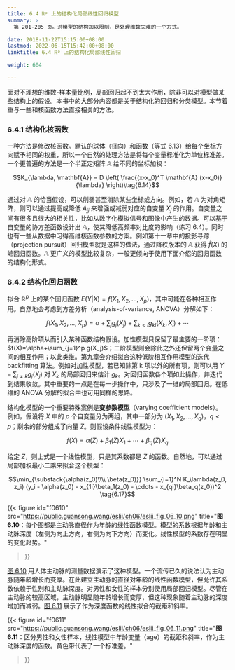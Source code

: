 ```yaml
---
title: 6.4 ℝᵖ 上的结构化局部线性回归模型
summary: >
  第 201-205 页。对模型的结构加以限制，是处理维数灾难的一个方式。

date: 2018-11-22T15:15:00+08:00
lastmod: 2022-06-15T15:42:00+08:00
linktitle: 6.4 ℝᵖ 上的结构化局部线性回归

weight: 604

---
```


面对不理想的维数-样本量比例，局部回归起不到太大作用，除非可以对模型做某些结构上的假设。本书中的大部分内容都是关于结构化的回归和分类模型。本节着重与一些和核函数方法直接相关的方法。

### 6.4.1 结构化核函数

一种方法是修改核函数。默认的球体（径向）和函数（等式 6.13）给每个坐标方向赋予相同的权重，所以一个自然的处理方法是将每个变量标准化为单位标准差。一个更普遍的方法是一个半正定矩阵 $\mathbb{A}$ 给不同的坐标加权：

$$K_{\lambda, \mathbf{A}} = D \left(
  \frac{(x-x_0)^T \mathbf{A} (x-x_0)}{\lambda}
\right)\tag{6.14}$$

通过对 $\mathbb{A}$ 的恰当假设，可以削弱甚至消除某些坐标或方向。例如，若 $\mathbb{A}$ 为对角矩阵，则可以通过提高或降低 $A_{jj}$ 来增强或减弱对应的自变量 $X_j$ 的作用。自变量之间有很多且很大的相关性，比如从数字化模拟信号和图像中产生的数据。可以基于自变量的协方差函数设计出 $\mathbb{A}$，使其降低高频率对比度的影响（练习 6.4）。同时也有一些从数据中习得高维核函数参数的方案。例如第十一章中的投影寻踪（projection pursuit）回归模型就是这样的做法，通过降秩版本的 $\mathbb{A}$ 获得 $\hat{f}(X)$ 的岭回归函数。$\mathbb{A}$ 更广义的模型比较复杂，一般更倾向于使用下面介绍的回归函数的结构化形式。

### 6.4.2 结构化回归函数

拟合 $\mathbb{R}^p$ 上的某个回归函数 $E(Y|X)=f(X_1,X_2,\dots,X_p)$，其中可能在各种相互作用。自然地会考虑到方差分析（analysis-of-variance, ANOVA）分解如下：

$$f(X_1, X_2, \dots, X_p) =
\alpha + \sum_j g_j(X_j) + \sum_{k<l} g_{kl}(X_k, X_l) + \cdots
\tag{6.15}$$

再消除高阶项从而引入某种函数结构假设。加性模型只保留了最主要的一阶项：$f(X)=\alpha+\sum_{j=1}^p g(X_j)$；二阶模型则会除此之外还保留两个变量之间的相互作用；以此类推。第九章会介绍拟合这种低阶相互作用模型的迭代 backfitting 算法。例如对加性模型，若已知除第 k 项以外的所有项，则可以用 $Y-\sum_{j\ne k}g_j(X_j)$ 对 $X_k$ 的局部回归来估计 $g_k$。对回归函数各个项如此操作，并迭代到结果收敛。其中重要的一点是在每一步操作中，只涉及了一维的局部回归。在低维的 ANOVA 分解的拟合中也可用同样的思路。

结构化模型的一个重要特殊案例是**变参数模型**（varying coefficient models）。例如，假设将 $X$ 中的 $p$ 个自变量分为两组，其中一部分为 $(X_1,X_2,\dots,X_q)$，$q<p$；剩余的部分组成了向量 $Z$。则假设条件线性模型为：

$$f(X) = \alpha(Z) + \beta_1(Z)X_1 + \cdots + \beta_q(Z)X_q
\tag{6.16}$$

给定 $Z$，则上式是一个线性模型，只是其系数都是 $Z$ 的函数。自然地，可以通过局部加权最小二乘来拟合这个模型：

$$\min_{\substack{\alpha(z_0)\\\\
\beta(z_0)}} \sum_{i=1}^N
K_\lambda(z_0, z_i)
(y_i - \alpha(z_0) - x_{1i}\beta_1(z_0) - \cdots - x_{qi}\beta_q(z_0))^2
\tag{6.17}$$

{{< figure
  id="f0610"
  src="https://public.guansong.wang/eslii/ch06/eslii_fig_06_10.png"
  title="**图 6.10**：每个图都是主动脉直径作为年龄的线性函数模型。模型的系数根据年龄和主动脉深度（左侧为向上方向，右侧为向下方向）而变化。线性模型的系数存在明显的变化趋势。"
>}}

[图 6.10](#figure-f0610) 用人体主动脉的测量数据演示了这种模型。一个流传已久的说法认为主动脉随年龄增长而变厚。在此建立主动脉的直径对年龄的线性函数模型，但允许其系数依赖于性别和主动脉深度。对男性和女性的样本分别使用局部回归模型。尽管在主动脉的较高区域，主动脉明显随年龄增长而变厚，但这种现象随着主动脉的深度增加而减弱。[图 6.11](#figure-f0611) 展示了作为深度函数的线性拟合的截距和斜率。

{{< figure
  id="f0611"
  src="https://public.guansong.wang/eslii/ch06/eslii_fig_06_11.png"
  title="**图 6.11**：区分男性和女性样本，线性模型中年龄变量（age）的截距和斜率，作为主动脉深度的函数。黄色带代表了一个标准差。"
>}}
